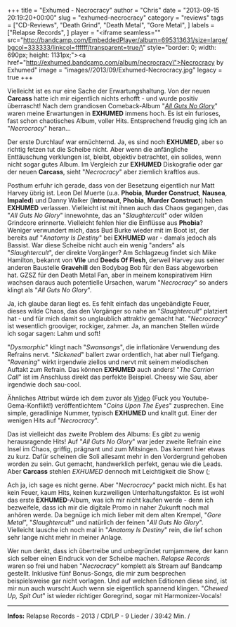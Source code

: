 +++
title = "Exhumed - Necrocracy"
author = "Chris"
date = "2013-09-15 20:19:20+00:00"
slug = "exhumed-necrocracy"
category = "reviews"
tags = ["CD-Reviews", "Death Grind", "Death Metal", "Gore Metal", ]
labels = ["Relapse Records", ]
player = "<iframe seamless=\"\" src=\"http://bandcamp.com/EmbeddedPlayer/album=695313631/size=large/bgcol=333333/linkcol=ffffff/transparent=true/\" style=\"border: 0; width: 690px; height: 1131px;\"><a href=\"http://exhumed.bandcamp.com/album/necrocracy\">Necrocracy by Exhumed</a></iframe>"
image = "images//2013/09/Exhumed-Necrocracy.jpg"
legacy = true
+++

Vielleicht ist es nur eine Sache der Erwartungshaltung. Von der neuen **Carcass** hatte ich mir eigentlich nichts erhofft - und wurde positiv überrascht! Nach dem grandiosen Comeback-Album "<a href="http://necroslaughter.de/2011/07/exhumed-all-guts-no-glory/" title="Exhumed – All Guts, No Glory">_All Guts No Glory_</a>" waren meine Erwartungen in **EXHUMED** immens hoch. Es ist ein furioses, fast schon chaotisches Album, voller Hits. Entsprechend freudig ging ich an "_Necrocracy_" heran...

Der erste Durchlauf war ernüchternd. Ja, es sind noch **EXHUMED**, aber so richtig fetzen tut die Scheibe nicht. Aber wenn die anfängliche Enttäuschung verklungen ist, bleibt, objektiv betrachtet, ein solides, wenn nicht sogar gutes Album. Im Vergleich zur **EXHUMED** Diskografie oder gar der neuen **Carcass**, sieht "_Necrocracy_" aber ziemlich kraftlos aus.

Posthum erfuhr ich gerade, dass von der Besetzung eigentlich nur Matt Harvey übrig ist. Leon Del Muerte (u.a. **Phobia**, **Murder Construct**, **Nausea**, **Impaled**) und Danny Walker (**Intronaut**, **Phobia**, **Murder Construct**) haben **EXHUMED** verlassen. Vielleicht ist mit ihnen auch das Chaos gegangen, das "_All Guts No Glory_" innewohnte, das an "_Slaughtercult_" oder wilden Grindcore erinnerte. Vielleicht fehlen hier die Einflüsse aus **Phobia**?
Weniger verwundert mich, dass Bud Burke wieder mit im Boot ist, der bereits auf "_Anatomy Is Destiny_" bei **EXHUMED** war - damals jedoch als Bassist. War diese Scheibe nicht auch ein wenig "anders" als "_Slaughtercult_", der direkte Vorgänger? Am Schlagzeug findet sich Mike Hamilton, bekannt von **Vile** und **Deeds Of Flesh**, derweil Harvey aus seiner anderen Baustelle **Gravehill** den Bodybag Bob für den Bass abgeworben hat. GZSZ für den Death Metal Fan, aber in meinem konspirativem Hirn wachsen daraus auch potentielle Ursachen, warum "_Necrocracy_" so anders klingt als "_All Guts No Glory_".

Ja, ich glaube daran liegt es. Es fehlt einfach das  ungebändigte Feuer, dieses wilde Chaos, das den Vorgänger so nahe an "_Slaughtercult_" platziert hat - und für mich damit so unglaublich attraktiv gemacht hat. "_Necrocracy_" ist wesentlich grooviger, rockiger, zahmer. Ja, an manchen Stellen würde ich sogar sagen: Lahm und soft!

"_Dysmorphic_" klingt nach "_Swansongs_", die inflationäre Verwendung des Refrains nervt. "_Sickened_" ballert zwar ordentlich, hat aber null Tiefgang. "_Ravening_" wirkt irgendwie ziellos und nervt mit seinem melodischen Auftakt zum Refrain. Das können **EXHUMED** auch anders! "_The Carrion Call_" ist im Anschluss direkt das perfekte Beispiel. Cheesy wie Sau, aber irgendwie doch sau-cool.

Ähnliches Attribut würde ich dem zuvor als <a href="http://www.invisibleoranges.com/2013/07/video-exhumed-coins-upon-the-eyes/">Video</a> (Fuck you Youtube-Gema-Konflikt!) veröffentlichtem "_Coins Upon The Eyes_" zusprechen. Eine simple, geradlinige Nummer, typisch **EXHUMED** und knallt gut. Einer der wenigen Hits auf "_Necrocracy_".

Das ist vielleicht das zweite Problem des Albums: Es gibt zu wenig herausragende Hits! Auf "_All Guts No Glory_" war jeder zweite Refrain eine Insel im Chaos, griffig, prägnant und zum Mitsingen. Das kommt hier etwas zu kurz. Dafür scheinen die Soli allesamt mehr in den Vordergrund gehoben worden zu sein. Gut gemacht, handwerklich perfekt, genau wie die Leads. Aber **Carcass** stehlen _EXHUMED_ dennoch mit Leichtigkeit die Show (;

Ach ja, ich sage es nicht gerne. Aber "_Necrocracy_" packt mich nicht. Es hat kein Feuer, kaum Hits, keinen kurzweiligen Unterhaltungsfaktor. Es ist wohl das erste **EXHUMED**-Album, was ich mir nicht kaufen werde - denn ich bezweifele, dass ich mir die digitale Promo in naher Zukunft noch mal anhören werde. Da begnüge ich mich lieber mit dem alten Krempel, "_Gore Metal_", "_Slaughtercult_" und natürlich der feinen "_All Guts No Glory_". Vielleicht lausche ich noch mal in "_Anatomy Is Destiny_" rein, die lief schon sehr lange nicht mehr in meiner Anlage.

Wer nun denkt, dass ich übertreibe und unbegründet rumjammere, der kann sich selber einen Eindruck von der Scheibe machen. _Relapse Records_ waren so frei und haben "_Necrocracy_" komplett als Stream auf Bandcamp gestellt. Inklusive fünf Bonus-Songs, die mir zum besprechen beispielsweise gar nicht vorlagen. Und auf welchen Editionen diese sind, ist mir nun auch wurscht.Auch wenn sie eigentlich spannend klingen. "_Chewed Up, Spit Out_" ist wieder richtiger Goregrind, sogar mit Harmonizer-Vocals!





---
**Infos:**
Relapse Records - 2013 / 
CD/LP - 9 Lieder / 39:42 Min. / 
